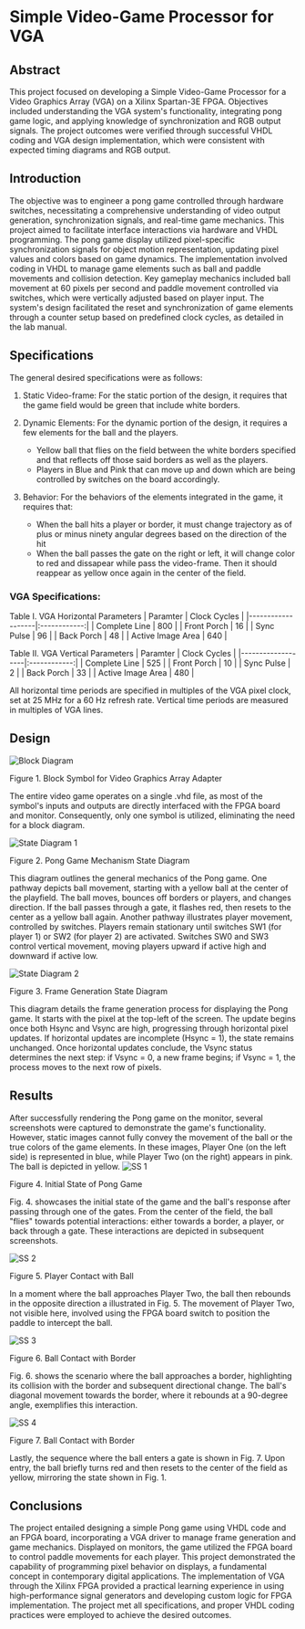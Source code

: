 # Simple Video-Game Processor for VGA
## Abstract
This project focused on developing a Simple Video-Game Processor for a Video Graphics Array (VGA) on a Xilinx Spartan-3E FPGA. Objectives included understanding the VGA system's functionality, integrating pong game logic, and applying knowledge of synchronization and RGB output signals. The project outcomes were verified through successful VHDL coding and VGA design implementation, which were consistent with expected timing diagrams and RGB output.

## Introduction 
The objective was to engineer a pong game controlled through hardware switches, necessitating a comprehensive understanding of video output generation, synchronization signals, and real-time game mechanics. This project aimed to facilitate interface interactions via hardware and VHDL programming. The pong game display utilized pixel-specific synchronization signals for object motion representation, updating pixel values and colors based on game dynamics. The implementation involved coding in VHDL to manage game elements such as ball and paddle movements and collision detection. Key gameplay mechanics included ball movement at 60 pixels per second and paddle movement controlled via switches, which were vertically adjusted based on player input. The system's design facilitated the reset and synchronization of game elements through a counter setup based on predefined clock cycles, as detailed in the lab manual.

## Specifications
The general desired specifications were as follows:
1.	Static Video-frame:
For the static portion of the design, it requires that the game field would be green that include white borders.

2.	Dynamic Elements:
For the dynamic portion of the design, it requires a few elements for the ball and the players.
     - Yellow ball that flies on the field between the white borders specified and that reflects off those said borders as well as the players.
     - Players in Blue and Pink that can move up and down which are being controlled by switches on the board accordingly.

3.	Behavior:
For the behaviors of the elements integrated in the game, it requires that:
    - When the ball hits a player or border, it must change trajectory as of plus or minus ninety angular degrees based on the direction of the hit
    - When the ball passes the gate on the right or left, it will change color to red and dissapear while pass the video-frame. Then it should reappear as yellow once again in the center of the field.

### VGA Specifications:
Table I. VGA Horizontal Parameters
| Paramter          | Clock Cycles |
|-------------------|:------------:|
| Complete Line     | 800          |
| Front Porch       | 16           |
| Sync Pulse        | 96           |
| Back Porch        | 48           |
| Active Image Area | 640          |

Table II. VGA Vertical Parameters
| Paramter          | Clock Cycles |
|-------------------|:------------:|
| Complete Line     | 525          |
| Front Porch       | 10           |
| Sync Pulse        | 2            |
| Back Porch        | 33           |
| Active Image Area | 480          |

All horizontal time periods are specified in multiples of the VGA pixel clock, set at 25 MHz for a 60 Hz refresh rate. Vertical time periods are measured in multiples of VGA lines.

## Design
![Block Diagram](Images/P1.jpg)

Figure 1. Block Symbol for Video Graphics Array Adapter 

The entire video game operates on a single .vhd file, as most of the symbol's inputs and outputs are directly interfaced with the FPGA board and monitor. Consequently, only one symbol is utilized, eliminating the need for a block diagram.

![State Diagram 1](Images/p2.jpg)

Figure 2. Pong Game Mechanism State Diagram

This diagram outlines the general mechanics of the Pong game. One pathway depicts ball movement, starting with a yellow ball at the center of the playfield. The ball moves, bounces off borders or players, and changes direction. If the ball passes through a gate, it flashes red, then resets to the center as a yellow ball again. Another pathway illustrates player movement, controlled by switches. Players remain stationary until switches SW1 (for player 1) or SW2 (for player 2) are activated. Switches SW0 and SW3 control vertical movement, moving players upward if active high and downward if active low.

![State Diagram 2](Images/p3.jpg)

Figure 3. Frame Generation State Diagram

This diagram details the frame generation process for displaying the Pong game. It starts with the pixel at the top-left of the screen. The update begins once both Hsync and Vsync are high, progressing through horizontal pixel updates. If horizontal updates are incomplete (Hsync = 1), the state remains unchanged. Once horizontal updates conclude, the Vsync status determines the next step: if Vsync = 0, a new frame begins; if Vsync = 1, the process moves to the next row of pixels.

## Results
After successfully rendering the Pong game on the monitor, several screenshots were captured to demonstrate the game's functionality. However, static images cannot fully convey the movement of the ball or the true colors of the game elements. In these images, Player One (on the left side) is represented in blue, while Player Two (on the right) appears in pink. The ball is depicted in yellow.
![SS 1](Images/p4.jpg)

Figure 4. Initial State of Pong Game

Fig. 4. showcases the initial state of the game and the ball's response after passing through one of the gates. From the center of the field, the ball "flies" towards potential interactions: either towards a border, a player, or back through a gate. These interactions are depicted in subsequent screenshots.

![SS 2](Images/p5.jpg)

Figure 5. Player Contact with Ball

In a moment where the ball approaches Player Two, the ball then rebounds in the opposite direction a illustrated in Fig. 5. The movement of Player Two, not visible here, involved using the FPGA board switch to position the paddle to intercept the ball.

![SS 3](Images/p6.jpg)

Figure 6. Ball Contact with Border

Fig. 6. shows the scenario where the ball approaches a border, highlighting its collision with the border and subsequent directional change. The ball's diagonal movement towards the border, where it rebounds at a 90-degree angle, exemplifies this interaction.

![SS 4](Images/p7.jpg)

Figure 7. Ball Contact with Border

Lastly, the sequence where the ball enters a gate is shown in Fig. 7. Upon entry, the ball briefly turns red and then resets to the center of the field as yellow, mirroring the state shown in Fig. 1.


## Conclusions

The project entailed designing a simple Pong game using VHDL code and an FPGA board, incorporating a VGA driver to manage frame generation and game mechanics. Displayed on monitors, the game utilized the FPGA board to control paddle movements for each player. This project demonstrated the capability of programming pixel behavior on displays, a fundamental concept in contemporary digital applications. The implementation of VGA through the Xilinx FPGA provided a practical learning experience in using high-performance signal generators and developing custom logic for FPGA implementation. The project met all specifications, and proper VHDL coding practices were employed to achieve the desired outcomes.
